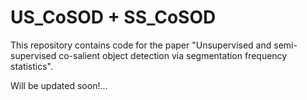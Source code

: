 # US_CoSOD + SS_CoSOD
This repository contains code for the paper "Unsupervised and semi-supervised co-salient object detection via segmentation frequency statistics".

Will be updated soon!...
